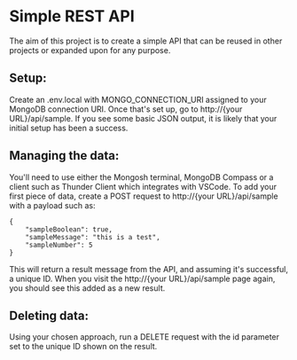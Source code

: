 # Simple REST API
The aim of this project is to create a simple API that can be reused in other projects or expanded upon for any purpose.

## Setup:
Create an .env.local with MONGO_CONNECTION_URI assigned to your MongoDB connection URI. Once that's set up, go to http://{your URL}/api/sample. If you see some basic JSON output, it is likely that your initial setup has been a success.

## Managing the data:
You'll need to use either the Mongosh terminal, MongoDB Compass or a client such as Thunder Client which integrates with VSCode. To add your first piece of data, create a POST request to http://{your URL}/api/sample with a payload such as:

```
{
    "sampleBoolean": true,
    "sampleMessage": "this is a test",
    "sampleNumber": 5
}
```

This will return a result message from the API, and assuming it's successful, a unique ID. When you visit the http://{your URL}/api/sample page again, you should see this added as a new result. 

## Deleting data:
Using your chosen approach, run a DELETE request with the id parameter set to the unique ID shown on the result. 
